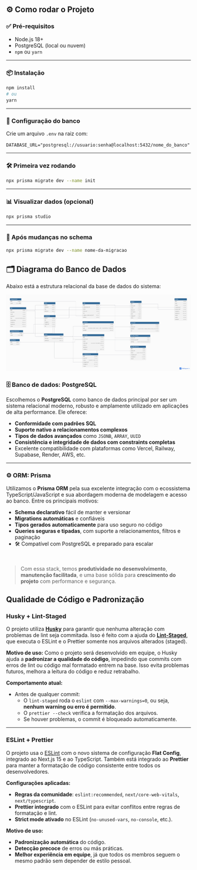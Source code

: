 ## ⚙️ Como rodar o Projeto

### ✅ Pré-requisitos

- Node.js 18+
- PostgreSQL (local ou nuvem)
- `npm` ou `yarn`

---

### 📦 Instalação

```bash
npm install
# ou
yarn
```

---

### 🔐 Configuração do banco

Crie um arquivo `.env` na raiz com:

```env
DATABASE_URL="postgresql://usuario:senha@localhost:5432/nome_do_banco"
```

---

### 🛠️ Primeira vez rodando

```bash
npx prisma migrate dev --name init
```

---

### 📊 Visualizar dados (opcional)

```bash
npx prisma studio
```

---

### 🧪 Após mudanças no schema

```bash
npx prisma migrate dev --name nome-da-migracao
```

## 🗂️ Diagrama do Banco de Dados

Abaixo está a estrutura relacional da base de dados do sistema:

![Diagrama ER](./docs/database-diagram.png)

### 🗄️ Banco de dados: **PostgreSQL**

Escolhemos o **PostgreSQL** como banco de dados principal por ser um sistema relacional moderno, robusto e amplamente utilizado em aplicações de alta performance. Ele oferece:

- **Conformidade com padrões SQL**
- **Suporte nativo a relacionamentos complexos**
- **Tipos de dados avançados** como `JSONB`, `ARRAY`, `UUID`
- **Consistência e integridade de dados com constraints completas**
- Excelente compatibilidade com plataformas como Vercel, Railway, Supabase, Render, AWS, etc.

---

### ⚙️ ORM: **Prisma**

Utilizamos o **Prisma ORM** pela sua excelente integração com o ecossistema TypeScript/JavaScript e sua abordagem moderna de modelagem e acesso ao banco. Entre os principais motivos:

- **Schema declarativo** fácil de manter e versionar
- **Migrations automáticas** e confiáveis
- **Tipos gerados automaticamente** para uso seguro no código
- **Queries seguras e tipadas**, com suporte a relacionamentos, filtros e paginação
- 🛠️ Compatível com PostgreSQL e preparado para escalar

<br/>

> Com essa stack, temos **produtividade no desenvolvimento**, **manutenção facilitada**, e uma base sólida para **crescimento do projeto** com performance e segurança.

## Qualidade de Código e Padronização

### Husky + Lint-Staged

O projeto utiliza **[Husky](https://typicode.github.io/husky/)** para garantir que nenhuma alteração com problemas de lint seja commitada. Isso é feito com a ajuda do **[Lint-Staged](https://github.com/okonet/lint-staged)**, que executa o ESLint e o Prettier somente nos arquivos alterados (staged).

**Motivo de uso:**
Como o projeto será desenvolvido em equipe, o Husky ajuda a **padronizar a qualidade do código**, impedindo que commits com erros de lint ou código mal formatado entrem na base. Isso evita problemas futuros, melhora a leitura do código e reduz retrabalho.

**Comportamento atual:**

- Antes de qualquer commit:
  - O `lint-staged` roda o `eslint` com `--max-warnings=0`, ou seja, **nenhum warning ou erro é permitido**.
  - O `prettier --check` verifica a formatação dos arquivos.
  - Se houver problemas, o commit é bloqueado automaticamente.

---

### ESLint + Prettier

O projeto usa o [ESLint](https://eslint.org/) com o novo sistema de configuração **Flat Config**, integrado ao Next.js 15 e ao TypeScript. Também está integrado ao **Prettier** para manter a formatação de código consistente entre todos os desenvolvedores.

**Configurações aplicadas:**

- **Regras da comunidade**: `eslint:recommended`, `next/core-web-vitals`, `next/typescript`.
- **Prettier integrado** com o ESLint para evitar conflitos entre regras de formatação e lint.
- **Strict mode ativado** no ESLint (`no-unused-vars`, `no-console`, etc.).

**Motivo de uso:**

- **Padronização automática** do código.
- **Detecção precoce** de erros ou más práticas.
- **Melhor experiência em equipe**, já que todos os membros seguem o mesmo padrão sem depender de estilo pessoal.
